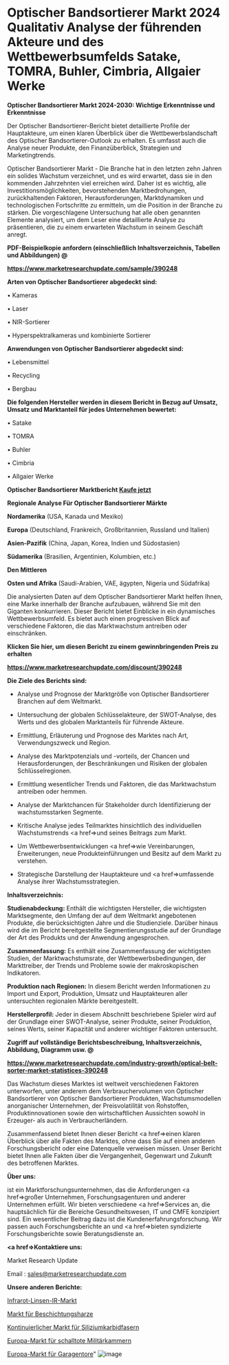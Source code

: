 # Optischer Bandsortierer Markt 2024 Qualitativ Analyse der führenden Akteure und des Wettbewerbsumfelds Satake, TOMRA, Buhler, Cimbria, Allgaier Werke

<strong>Optischer Bandsortierer Markt 2024-2030: Wichtige Erkenntnisse und Erkenntnisse</strong>

Der Optischer Bandsortierer-Bericht bietet detaillierte Profile der Hauptakteure, um einen klaren Überblick über die Wettbewerbslandschaft des Optischer Bandsortierer-Outlook zu erhalten. Es umfasst auch die Analyse neuer Produkte, den Finanzüberblick, Strategien und Marketingtrends.

Optischer Bandsortierer Markt - Die Branche hat in den letzten zehn Jahren ein solides Wachstum verzeichnet, und es wird erwartet, dass sie in den kommenden Jahrzehnten viel erreichen wird. Daher ist es wichtig, alle Investitionsmöglichkeiten, bevorstehenden Marktbedrohungen, zurückhaltenden Faktoren, Herausforderungen, Marktdynamiken und technologischen Fortschritte zu ermitteln, um die Position in der Branche zu stärken. Die vorgeschlagene Untersuchung hat alle oben genannten Elemente analysiert, um dem Leser eine detaillierte Analyse zu präsentieren, die zu einem erwarteten Wachstum in seinem Geschäft anregt.



<strong><b>PDF-Beispielkopie anfordern (einschließlich Inhaltsverzeichnis, Tabellen und Abbildungen) @ </b></strong>

<strong><a href=https://www.marketresearchupdate.com/sample/390248>

<strong>https://www.marketresearchupdate.com/sample/390248</u></a></strong></strong>



<strong>Arten von Optischer Bandsortierer abgedeckt sind:</strong>

• Kameras

• Laser

• NIR-Sortierer

• Hyperspektralkameras und kombinierte Sortierer



<strong>Anwendungen von Optischer Bandsortierer abgedeckt sind:</strong>

• Lebensmittel

• Recycling

• Bergbau



<strong>Die folgenden Hersteller werden in diesem Bericht in Bezug auf Umsatz, Umsatz und Marktanteil für jedes Unternehmen bewertet:</strong>

• Satake

• TOMRA

• Buhler

• Cimbria

• Allgaier Werke



<strong>Optischer Bandsortierer Marktbericht <a href=https://www.marketresearchupdate.com/buynow/390248>Kaufe jetzt</a></strong>



<strong>Regionale Analyse Für Optischer Bandsortierer Märkte</strong>



<strong>Nordamerika</strong> (USA, Kanada und Mexiko)



<strong>Europa</strong> (Deutschland, Frankreich, Großbritannien, Russland und Italien)



<strong>Asien-Pazifik</strong> (China, Japan, Korea, Indien und Südostasien)



<strong>Südamerika</strong> (Brasilien, Argentinien, Kolumbien, etc.)



<strong>Den Mittleren</strong> 

<strong>Osten und Afrika</strong> (Saudi-Arabien, VAE, ägypten, Nigeria und Südafrika)

Die analysierten Daten auf dem Optischer Bandsortierer Markt helfen Ihnen, eine Marke innerhalb der Branche aufzubauen, während Sie mit den Giganten konkurrieren. Dieser Bericht bietet Einblicke in ein dynamisches Wettbewerbsumfeld. Es bietet auch einen progressiven Blick auf verschiedene Faktoren, die das Marktwachstum antreiben oder einschränken.



<strong>Klicken Sie hier, um diesen Bericht zu einem gewinnbringenden Preis zu erhalten
</strong>

<strong><a href=https://www.marketresearchupdate.com/discount/390248>https://www.marketresearchupdate.com/discount/390248</b></u></strong></a>



<strong>Die Ziele des Berichts sind:</strong>

- Analyse und Prognose der Marktgröße von Optischer Bandsortierer Branchen auf dem Weltmarkt.

- Untersuchung der globalen Schlüsselakteure, der SWOT-Analyse, des Werts und des globalen Marktanteils für führende Akteure.

- Ermittlung, Erläuterung und Prognose des Marktes nach Art, Verwendungszweck und Region.

- Analyse des Marktpotenzials und -vorteils, der Chancen und Herausforderungen, der Beschränkungen und Risiken der globalen Schlüsselregionen.

- Ermittlung wesentlicher Trends und Faktoren, die das Marktwachstum antreiben oder hemmen.

- Analyse der Marktchancen für Stakeholder durch Identifizierung der wachstumsstarken Segmente.

- Kritische Analyse jedes Teilmarktes hinsichtlich des individuellen Wachstumstrends <a href=>und</a> seines Beitrags zum Markt.

- Um Wettbewerbsentwicklungen <a href=>wie</a> Vereinbarungen, Erweiterungen, neue Produkteinführungen und Besitz auf dem Markt zu verstehen.

- Strategische Darstellung der Hauptakteure und <a href=>umfas</a>sende Analyse ihrer Wachstumsstrategien.



<strong>Inhaltsverzeichnis:</strong>



<strong>Studienabdeckung:</strong> Enthält die wichtigsten Hersteller, die wichtigsten Marktsegmente, den Umfang der auf dem Weltmarkt angebotenen Produkte, die berücksichtigten Jahre und die Studienziele. Darüber hinaus wird die im Bericht bereitgestellte Segmentierungsstudie auf der Grundlage der Art des Produkts und der Anwendung angesprochen.



<strong>Zusammenfassung:</strong> Es enthält eine Zusammenfassung der wichtigsten Studien, der Marktwachstumsrate, der Wettbewerbsbedingungen, der Markttreiber, der Trends und Probleme sowie der makroskopischen Indikatoren.



<strong>Produktion nach Regionen:</strong> In diesem Bericht werden Informationen zu Import und Export, Produktion, Umsatz und Hauptakteuren aller untersuchten regionalen Märkte bereitgestellt.



<strong>Herstellerprofil:</strong> Jeder in diesem Abschnitt beschriebene Spieler wird auf der Grundlage einer SWOT-Analyse, seiner Produkte, seiner Produktion, seines Werts, seiner Kapazität und anderer wichtiger Faktoren untersucht.



<strong><b>Zugriff auf vollständige Berichtsbeschreibung, Inhaltsverzeichnis, Abbildung, Diagramm usw. @ </b></strong>

<strong><a href=https://www.marketresearchupdate.com/industry-growth/optical-belt-sorter-market-statistices-390248>https://www.marketresearchupdate.com/industry-growth/optical-belt-sorter-market-statistices-390248</a></strong>

Das Wachstum dieses Marktes ist weltweit verschiedenen Faktoren unterworfen, unter anderem dem Verbrauchervolumen von Optischer Bandsortierer von Optischer Bandsortierer Produkten, Wachstumsmodellen anorganischer Unternehmen, der Preisvolatilität von Rohstoffen, Produktinnovationen sowie den wirtschaftlichen Aussichten sowohl in Erzeuger- als auch in Verbraucherländern.

Zusammenfassend bietet Ihnen dieser Bericht <a href=>einen</a> klaren Überblick über alle Fakten des Marktes, ohne dass Sie auf einen anderen Forschungsbericht oder eine Datenquelle verweisen müssen. Unser Bericht bietet Ihnen alle Fakten über die Vergangenheit, Gegenwart und Zukunft des betroffenen Marktes.



<strong>Über uns:</strong>

 ist ein Marktforschungsunternehmen, das die Anforderungen <a href=>großer</a> Unternehmen, Forschungsagenturen und anderer Unternehmen erfüllt. Wir bieten verschiedene <a href=>Services</a> an, die hauptsächlich für die Bereiche Gesundheitswesen, IT und CMFE konzipiert sind. Ein wesentlicher Beitrag dazu ist die Kundenerfahrungsforschung. Wir passen auch Forschungsberichte an und <a href=>bieten</a> syndizierte Forschungsberichte sowie Beratungsdienste an.



<strong><a href=>Kontaktiere uns:</a></strong>

Market Research Update

Email : sales@marketresearchupdate.com



<strong>Unsere anderen Berichte:</strong>

<a href=https://www.linkedin.com/pulse/infrared-lens-ir-market-has-huge-growth-industry>Infrarot-Linsen-IR-Markt</a>

<a href=https://www.linkedin.com/pulse/coating-resins-market-size-industry-growth>Markt für Beschichtungsharze</a>

<a href=https://www.linkedin.com/pulse/continuous-silicon-carbide-fibers-market-research>Kontinuierlicher Markt für Siliziumkarbidfasern</a>

<a href=https://www.linkedin.com/pulse/europe-military-anechoic-chambers-market>Europa-Markt für schalltote Militärkammern</a>

<a href=https://www.linkedin.com/pulse/europe-garage-overhead-door-market-challenges-opportunities>Europa-Markt für Garagentore</a>"
![image](https://github.com/Gayatrikarjule/Market-Analysis-361/assets/97346546/b03d36b1-9877-4b6a-aced-ba47b8a47f6b)
